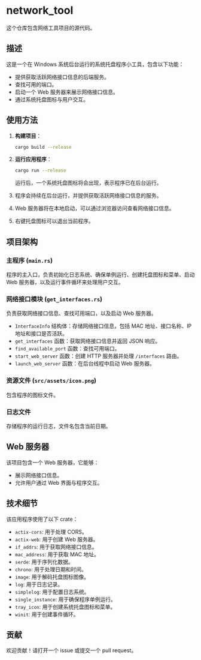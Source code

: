 # network_tool

这个仓库包含网络工具项目的源代码。

## 描述

这是一个在 Windows 系统后台运行的系统托盘程序小工具，包含以下功能：

- 提供获取活跃网络接口信息的后端服务。
- 查找可用的端口。
- 启动一个 Web 服务器来展示网络接口信息。
- 通过系统托盘图标与用户交互。

## 使用方法

1. **构建项目**：

    ```bash
    cargo build --release
    ```

2. **运行应用程序**：

    ```bash
    cargo run --release
    ```

    运行后，一个系统托盘图标将会出现，表示程序已在后台运行。

3. 程序会持续在后台运行，并提供获取活跃网络接口信息的服务。
4. Web 服务器将在本地启动，可以通过浏览器访问查看网络接口信息。
5. 右键托盘图标可以退出当前程序。

## 项目架构

### 主程序 (`main.rs`)

程序的主入口，负责初始化日志系统、确保单例运行、创建托盘图标和菜单、启动 Web 服务器，以及运行事件循环来处理用户交互。

### 网络接口模块 (`get_interfaces.rs`)

负责获取网络接口信息、查找可用端口，以及启动 Web 服务器。

- `InterfaceInfo` 结构体：存储网络接口信息，包括 MAC 地址、接口名称、IP 地址和接口是否活跃。
- `get_interfaces` 函数：获取网络接口信息并返回 JSON 响应。
- `find_available_port` 函数：查找可用端口。
- `start_web_server` 函数：创建 HTTP 服务器并处理 `/interfaces` 路由。
- `launch_web_server` 函数：在后台线程中启动 Web 服务器。

### 资源文件 (`src/assets/icon.png`)

包含程序的图标文件。

### 日志文件

存储程序的运行日志，文件名包含当前日期。

## Web 服务器

该项目包含一个 Web 服务器，它能够：

- 展示网络接口信息。
- 允许用户通过 Web 界面与程序交互。

## 技术细节

该应用程序使用了以下 crate：

- `actix-cors`: 用于处理 CORS。
- `actix-web`: 用于创建 Web 服务器。
- `if_addrs`: 用于获取网络接口信息。
- `mac_address`: 用于获取 MAC 地址。
- `serde`: 用于序列化数据。
- `chrono`: 用于处理日期和时间。
- `image`: 用于解码托盘图标图像。
- `log`: 用于日志记录。
- `simplelog`: 用于配置日志系统。
- `single_instance`: 用于确保程序单例运行。
- `tray_icon`: 用于创建系统托盘图标和菜单。
- `winit`: 用于创建事件循环。

## 贡献

欢迎贡献！请打开一个 issue 或提交一个 pull request。
